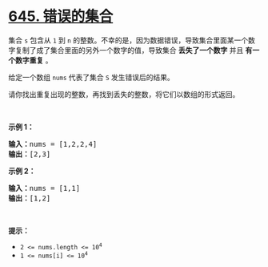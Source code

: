 # [645. 错误的集合](https://leetcode.cn/problems/set-mismatch/)

<p>集合 <code>s</code> 包含从 <code>1</code> 到 <code>n</code> 的整数。不幸的是，因为数据错误，导致集合里面某一个数字复制了成了集合里面的另外一个数字的值，导致集合 <strong>丢失了一个数字</strong> 并且 <strong>有一个数字重复</strong> 。</p>

<p>给定一个数组 <code>nums</code> 代表了集合 <code>S</code> 发生错误后的结果。</p>

<p>请你找出重复出现的整数，再找到丢失的整数，将它们以数组的形式返回。</p>

<p> </p>

<p><strong>示例 1：</strong></p>

<pre>
<strong>输入：</strong>nums = [1,2,2,4]
<strong>输出：</strong>[2,3]
</pre>

<p><strong>示例 2：</strong></p>

<pre>
<strong>输入：</strong>nums = [1,1]
<strong>输出：</strong>[1,2]
</pre>

<p> </p>

<p><strong>提示：</strong></p>

<ul>
	<li><code>2 <= nums.length <= 10<sup>4</sup></code></li>
	<li><code>1 <= nums[i] <= 10<sup>4</sup></code></li>
</ul>


